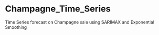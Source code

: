 # Champagne_Time_Series
Time Series forecast on Champagne sale using SARIMAX and Exponential Smoothing
